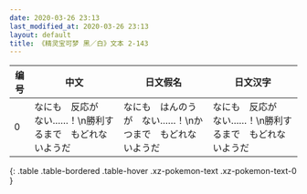 ```yaml
---
date: 2020-03-26 23:13
last_modified_at: 2020-03-26 23:13
layout: default
title: 《精灵宝可梦 黑／白》文本 2-143
---
```

| 编号 | 中文 | 日文假名 | 日文汉字 |
| ---- | ---- | ---- | --- |
| 0 | なにも　反応が　ない……！\n勝利するまで　もどれないようだ | なにも　はんのうが　ない……！\nかつまで　もどれないようだ | なにも　反応が　ない……！\n勝利するまで　もどれないようだ |
{: .table .table-bordered .table-hover .xz-pokemon-text .xz-pokemon-text-0 }